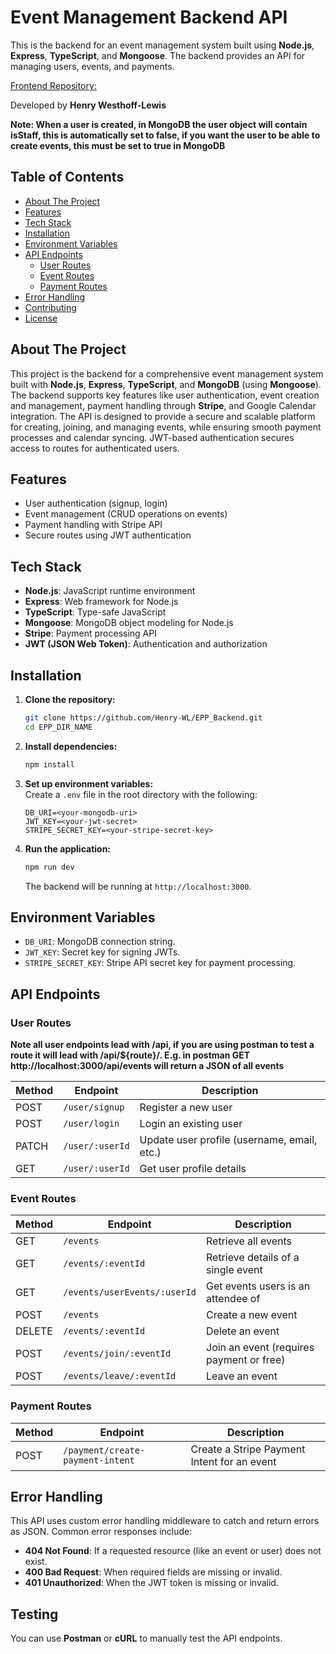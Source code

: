 # Event Management Backend API

This is the backend for an event management system built using **Node.js**, **Express**, **TypeScript**, and **Mongoose**. The backend provides an API for managing users, events, and payments.

[Frontend Repository:](https://github.com/Henry-WL/EPP_Frontend)

Developed by **Henry Westhoff-Lewis**

**Note: When a user is created, in MongoDB the user object will contain isStaff, this is automatically set to false, if you want the user to be able to create events, this must be set to true in MongoDB**


## Table of Contents
- [About The Project](#about-the-project)
- [Features](#features)
- [Tech Stack](#tech-stack)
- [Installation](#installation)
- [Environment Variables](#environment-variables)
- [API Endpoints](#api-endpoints)
  - [User Routes](#user-routes)
  - [Event Routes](#event-routes)
  - [Payment Routes](#payment-routes)
- [Error Handling](#error-handling)
- [Contributing](#contributing)
- [License](#license)

## About The Project

This project is the backend for a comprehensive event management system built with **Node.js**, **Express**, **TypeScript**, and **MongoDB** (using **Mongoose**). The backend supports key features like user authentication, event creation and management, payment handling through **Stripe**, and Google Calendar integration. The API is designed to provide a secure and scalable platform for creating, joining, and managing events, while ensuring smooth payment processes and calendar syncing. JWT-based authentication secures access to routes for authenticated users.

## Features

- User authentication (signup, login)
- Event management (CRUD operations on events)
- Payment handling with Stripe API
- Secure routes using JWT authentication

## Tech Stack

- **Node.js**: JavaScript runtime environment
- **Express**: Web framework for Node.js
- **TypeScript**: Type-safe JavaScript
- **Mongoose**: MongoDB object modeling for Node.js
- **Stripe**: Payment processing API
- **JWT (JSON Web Token)**: Authentication and authorization

## Installation

1. **Clone the repository:**
   ```bash
   git clone https://github.com/Henry-WL/EPP_Backend.git
   cd EPP_DIR_NAME
   ```

2. **Install dependencies:**
   ```bash
   npm install
   ```

3. **Set up environment variables:**  
   Create a `.env` file in the root directory with the following:

   ```env
   DB_URI=<your-mongodb-uri>
   JWT_KEY=<your-jwt-secret>
   STRIPE_SECRET_KEY=<your-stripe-secret-key>
   ```

4. **Run the application:**
   ```bash
   npm run dev
   ```

   The backend will be running at `http://localhost:3000`.

## Environment Variables

- `DB_URI`: MongoDB connection string.
- `JWT_KEY`: Secret key for signing JWTs.
- `STRIPE_SECRET_KEY`: Stripe API secret key for payment processing.

## API Endpoints

### User Routes

**Note all user endpoints lead with /api, if you are using postman to test a route it will lead with /api/${route}/. E.g. in postman GET http://localhost:3000/api/events will return a JSON of all events**

| Method | Endpoint          | Description                       |
|--------|-------------------|-----------------------------------|
| POST   | `/user/signup`     | Register a new user               |
| POST   | `/user/login`      | Login an existing user            |
| PATCH  | `/user/:userId`    | Update user profile (username, email, etc.) |
| GET    | `/user/:userId`    | Get user profile details          |

### Event Routes

| Method | Endpoint                    | Description                                |
|--------|-----------------------------|--------------------------------------------|
| GET    | `/events`                   | Retrieve all events                       |
| GET    | `/events/:eventId`           | Retrieve details of a single event        |
| GET    | `/events/userEvents/:userId`           | Get events users is an attendee of        |
| POST   | `/events`                   | Create a new event                        |
| DELETE | `/events/:eventId`           | Delete an event                           |
| POST   | `/events/join/:eventId`      | Join an event (requires payment or free)  |
| POST   | `/events/leave/:eventId`     | Leave an event                            |

### Payment Routes

| Method | Endpoint                        | Description                                   |
|--------|----------------------------------|-----------------------------------------------|
| POST   | `/payment/create-payment-intent` | Create a Stripe Payment Intent for an event   |

## Error Handling

This API uses custom error handling middleware to catch and return errors as JSON. Common error responses include:

- **404 Not Found**: If a requested resource (like an event or user) does not exist.
- **400 Bad Request**: When required fields are missing or invalid.
- **401 Unauthorized**: When the JWT token is missing or invalid.

## Testing

You can use **Postman** or **cURL** to manually test the API endpoints.
